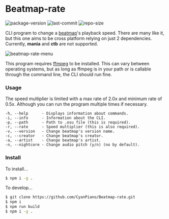 # Beatmap-rate
![package-version](https://img.shields.io/github/package-json/v/cyanpiano/beatmap-rate) ![last-commit](https://img.shields.io/github/last-commit/cyanpiano/Beatmap-rate) ![repo-size](https://img.shields.io/github/repo-size/cyanpiano/beatmap-rate)

CLI program to change a [beatmap](https://osu.ppy.sh/wiki/en/Beatmap)'s playback speed. There are many like it, but this one aims to be cross platform relying on just 2 dependencies. Currently, **mania** and **ctb** are not supported. 

![beatmap-rate-menu](https://raw.githubusercontent.com/CyanPiano/Static-github/main/Beatmap-rate/beatmap-rate-menu.png)

This program requires [ffmpeg](https://ffmpeg.org/) to be installed. This can vary between operating systems, but as long as ffmpeg is in your path or is callable through the command line, the CLI should run fine.


### Usage
The speed multiplier is limited with a max rate of 2.0x and minimum rate of 0.5x. Although you can run the program multiple times if necessary.

    -h, --help      - Displays information about commands.
    -i, --info      - Information about the CLI.
    -p, --path      - Path to .osu file (this is required).
    -r, --rate      - Speed multiplier (this is also required).
    -v, --version   - Change beatmap's version name.
    -c, --creator   - Change beatmap's creator.
    -a, --artist    - Change beatmap's artist.
    -n, --nightcore - Change audio pitch (y/n) (no by default).


### Install
To install...
```sh
$ npm i -g .
```

To develop...
```sh
$ git clone https://github.com/CyanPiano/Beatmap-rate.git
$ npm i
$ npm run build
$ npm i -g .
```
